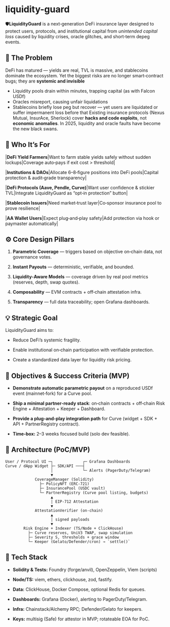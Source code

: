 # liquidity-guard
🛡️**LiquidityGuard** is a next‑generation DeFi insurance layer designed to protect users, protocols, and institutional capital from _unintended capital loss_ caused by liquidity crises, oracle glitches, and short‑term depeg events.

## **🚨 The Problem**
DeFi has matured — yields are real, TVL is massive, and stablecoins dominate the ecosystem. Yet the biggest risks are no longer smart‑contract bugs; they are **systemic and invisible**
- Liquidity pools drain within minutes, trapping capital (as with Falcon USDf)    
- Oracles misreport, causing unfair liquidations    
- Stablecoins briefly lose peg but recover — yet users are liquidated or suffer impermanent loss before that
Existing insurance protocols (Nexus Mutual, InsurAce, Sherlock) cover **hacks and code exploits**, not **economic anomalies**. In 2025, liquidity and oracle faults have become the new black swans.

## **👤 Who It’s For**
|**DeFi Yield Farmers**|Want to farm stable yields safely without sudden lockups|Coverage auto‑pays if exit cost > threshold|

|**Institutions & DAOs**|Allocate 6–8‑figure positions into DeFi pools|Capital protection & audit‑grade transparency|

|**DeFi Protocols (Aave, Pendle, Curve)**|Want user confidence & stickier TVL|Integrate LiquidityGuard as “opt‑in protection” button|

|**Stablecoin Issuers**|Need market‑trust layer|Co‑sponsor insurance pool to prove resilience|

|**AA Wallet Users**|Expect plug‑and‑play safety|Add protection via hook or paymaster automatically|

## **⚙️ Core Design Pillars**

1. **Parametric Coverage** — triggers based on objective on‑chain data, not governance votes.
    
2. **Instant Payouts** — deterministic, verifiable, and bounded.
    
3. **Liquidity‑Aware Models** — coverage driven by real pool metrics (reserves, depth, swap quotes).
    
4. **Composability** — EVM contracts + off‑chain attestation infra.
    
5. **Transparency** — full data traceability; open Grafana dashboards.
    
## **💡 Strategic Goal**

LiquidityGuard aims to:

- Reduce DeFi’s systemic fragility.
    
- Enable institutional on‑chain participation with verifiable protection.
    
- Create a standardized data layer for liquidity risk pricing.

## **🎯 Objectives & Success Criteria (MVP)**

- **Demonstrate automatic parametric payout** on a reproduced USDf event (mainnet‑fork) for a Curve pool.
    
- **Ship a minimal partner‑ready stack**: on‑chain contracts + off‑chain Risk Engine + Attestation + Keeper + Dashboard.
    
- **Provide a plug‑and‑play integration path** for Curve (widget + SDK + API + PartnerRegistry contract).
    
- **Time‑box:** 2–3 weeks focused build (solo dev feasible).

## **🧱 Architecture (PoC/MVP)**

```
User / Protocol UI ─┐             ┌─ Grafana Dashboards
Curve / dApp Widget ├─ SDK/API ───┤
                    │             └─ Alerts (PagerDuty/Telegram)
                    ▼
             CoverageManager (Solidity)
               ├─ PolicyNFT (ERC‑721)
               ├─ InsurancePool (USDC vault)
               └─ PartnerRegistry (Curve pool listing, budgets)
                    ▲
                    │ EIP‑712 Attestation
                    ▼
             AttestationVerifier (on‑chain)
                    ▲
                    │ signed payloads
                    ▼
        Risk Engine + Indexer (TS/Node + ClickHouse)
          ├─ Curve reserves, UniV3 TWAP, swap simulation
          ├─ Severity S, thresholds + grace window
          └─ Keeper (Gelato/Defender/cron) → `settle()`
```

## **🧰 Tech Stack**
- **Solidity & Tests:** Foundry (forge/anvil), OpenZeppelin, Viem (scripts)
    
- **Node/TS:** viem, ethers, clickhouse, zod, fastify.
    
- **Data:** ClickHouse, Docker Compose, optional Redis for queues.
    
- **Dashboards:** Grafana (Docker), alerting to PagerDuty/Telegram.
    
- **Infra:** Chainstack/Alchemy RPC; Defender/Gelato for keepers.
    
- **Keys:** multisig (Safe) for attestor in MVP; rotateable EOA for PoC.

